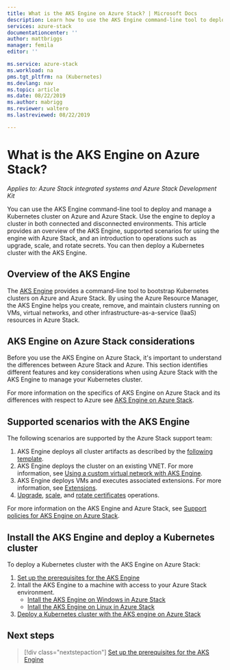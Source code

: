 ```yaml
---
title: What is the AKS Engine on Azure Stack? | Microsoft Docs
description: Learn how to use the AKS Engine command-line tool to deploy and manage a Kubernetes cluster on Azure and Azure Stack. 
services: azure-stack
documentationcenter: ''
author: mattbriggs
manager: femila
editor: ''

ms.service: azure-stack
ms.workload: na
pms.tgt_pltfrm: na (Kubernetes)
ms.devlang: nav
ms.topic: article
ms.date: 08/22/2019
ms.author: mabrigg
ms.reviewer: waltero
ms.lastreviewed: 08/22/2019

---
```


# What is the AKS Engine on Azure Stack?

*Applies to: Azure Stack integrated systems and Azure Stack Development Kit*

You can use the AKS Engine command-line tool to deploy and manage a Kubernetes cluster on Azure and Azure Stack. Use the engine to deploy a cluster in both connected and disconnected environments. This article provides an overview of the AKS Engine, supported scenarios for using the engine with Azure Stack, and an introduction to operations such as upgrade, scale, and rotate secrets. You can then deploy a Kubernetes cluster with the AKS Engine.

## Overview of the AKS Engine

The [AKS Engine](https://github.com/Azure/aks-engine) provides a command-line tool to bootstrap Kubernetes clusters on Azure and Azure Stack. By using the Azure Resource Manager, the AKS Engine helps you create, remove, and maintain clusters running on VMs, virtual networks, and other infrastructure-as-a-service (IaaS) resources in Azure Stack.

## AKS Engine on Azure Stack considerations

Before you use the AKS Engine on Azure Stack, it's important to understand the differences between Azure Stack and Azure. This section identifies different features and key considerations when using Azure Stack with the AKS Engine to manage your Kubernetes cluster.

For more information on the specifics of AKS Engine on Azure Stack and its differences with respect to Azure see [AKS Engine on Azure Stack](https://github.com/Azure/aks-engine/blob/master/docs/topics/azure-stack.md).

## Supported scenarios with the AKS Engine

The following scenarios are supported by the Azure Stack support team:

1.  AKS Engine deploys all cluster artifacts as described by the [following template](https://github.com/Azure/aks-engine/tree/master/examples/azure-stack).
2.  AKS Engine deploys the cluster on an existing VNET. For more information, see [Using a custom virtual network with AKS Engine](https://github.com/Azure/aks-engine/blob/master/docs/tutorials/custom-vnet.md).
3.  AKS Engine deploys VMs and executes associated extensions. For more information, see [Extensions](https://github.com/Azure/aks-engine/blob/master/docs/topics/extensions.md).
4.  [Upgrade](azure-stack-kubernetes-aks-engine-upgrade.md), [scale](azure-stack-kubernetes-aks-engine-scale.md), and [rotate certificates](azure-stack-kubernetes-aks-engine-cert-rotate.md) operations.

For more information on the AKS Engine and Azure Stack, see [Support policies for AKS Engine on Azure Stack](azure-stack-kubernetes-ask-engine-support.md).

## Install the AKS Engine and deploy a Kubernetes cluster

To deploy a Kubernetes cluster with the AKS Engine on Azure Stack:

1. [Set up the prerequisites for the AKS Engine](azure-stack-kubernetes-aks-engine-set-up.md)
2. Intall the AKS Engine to a machine with access to your Azure Stack environment.
     - [Intall the AKS Engine on Windows in Azure Stack](azure-stack-kubernetes-aks-engine-deploy-windows.md)
     - [Intall the AKS Engine on Linux in Azure Stack](azure-stack-kubernetes-aks-engine-deploy-linux.md)
3. [Deploy a Kubernetes cluster with the AKS engine on Azure Stack](azure-stack-kubernetes-aks-engine-deploy-cluster.md)

## Next steps

> [!div class="nextstepaction"]
> [Set up the prerequisites for the AKS Engine](azure-stack-kubernetes-aks-engine-set-up.md)